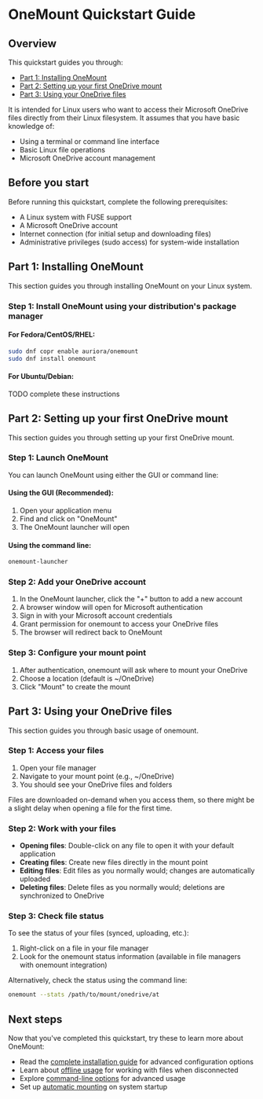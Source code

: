 # OneMount Quickstart Guide

## Overview

This quickstart guides you through:

* [Part 1: Installing OneMount](#part-1-installing-onemount)
* [Part 2: Setting up your first OneDrive mount](#part-2-setting-up-your-first-onedrive-mount)
* [Part 3: Using your OneDrive files](#part-3-using-your-onedrive-files)

It is intended for Linux users who want to access their Microsoft OneDrive files directly from their Linux filesystem. It assumes that you have basic knowledge of:

* Using a terminal or command line interface
* Basic Linux file operations
* Microsoft OneDrive account management

## Before you start

Before running this quickstart, complete the following prerequisites:

* A Linux system with FUSE support
* A Microsoft OneDrive account
* Internet connection (for initial setup and downloading files)
* Administrative privileges (sudo access) for system-wide installation

## Part 1: Installing OneMount

This section guides you through installing OneMount on your Linux system.

### Step 1: Install OneMount using your distribution's package manager

#### For Fedora/CentOS/RHEL:
```bash
sudo dnf copr enable auriora/onemount
sudo dnf install onemount
```

#### For Ubuntu/Debian:
TODO complete these instructions

## Part 2: Setting up your first OneDrive mount

This section guides you through setting up your first OneDrive mount.

### Step 1: Launch OneMount

You can launch OneMount using either the GUI or command line:

#### Using the GUI (Recommended):
1. Open your application menu
2. Find and click on "OneMount"
3. The OneMount launcher will open

#### Using the command line:
```bash
onemount-launcher
```

### Step 2: Add your OneDrive account

1. In the OneMount launcher, click the "+" button to add a new account
2. A browser window will open for Microsoft authentication
3. Sign in with your Microsoft account credentials
4. Grant permission for onemount to access your OneDrive files
5. The browser will redirect back to OneMount

### Step 3: Configure your mount point

1. After authentication, onemount will ask where to mount your OneDrive
2. Choose a location (default is ~/OneDrive)
3. Click "Mount" to create the mount

## Part 3: Using your OneDrive files

This section guides you through basic usage of onemount.

### Step 1: Access your files

1. Open your file manager
2. Navigate to your mount point (e.g., ~/OneDrive)
3. You should see your OneDrive files and folders

Files are downloaded on-demand when you access them, so there might be a slight delay when opening a file for the first time.

### Step 2: Work with your files

* **Opening files**: Double-click on any file to open it with your default application
* **Creating files**: Create new files directly in the mount point
* **Editing files**: Edit files as you normally would; changes are automatically uploaded
* **Deleting files**: Delete files as you normally would; deletions are synchronized to OneDrive

### Step 3: Check file status

To see the status of your files (synced, uploading, etc.):

1. Right-click on a file in your file manager
2. Look for the onemount status information (available in file managers with onemount integration)

Alternatively, check the status using the command line:
```bash
onemount --stats /path/to/mount/onedrive/at
```

## Next steps

Now that you've completed this quickstart, try these to learn more about OneMount:

* Read the [complete installation guide](installation-guide.md) for advanced configuration options
* Learn about [offline usage](https://github.com/auriora/OneMount/wiki/Offline-Usage) for working with files when disconnected
* Explore [command-line options](https://github.com/auriora/OneMount/wiki/Command-Line-Options) for advanced usage
* Set up [automatic mounting](installation-guide.md#configuration) on system startup
